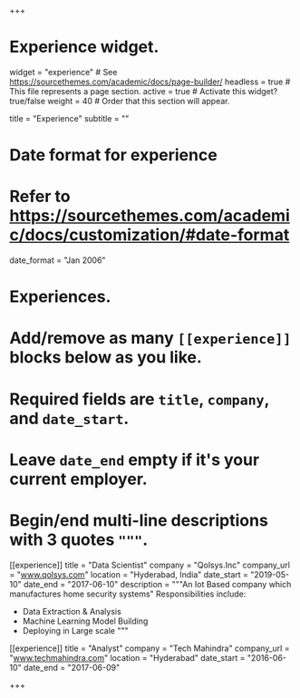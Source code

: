 +++
# Experience widget.
widget = "experience"  # See https://sourcethemes.com/academic/docs/page-builder/
headless = true  # This file represents a page section.
active = true  # Activate this widget? true/false
weight = 40  # Order that this section will appear.

title = "Experience"
subtitle = ""

# Date format for experience
#   Refer to https://sourcethemes.com/academic/docs/customization/#date-format
date_format = "Jan 2006"

# Experiences.
#   Add/remove as many `[[experience]]` blocks below as you like.
#   Required fields are `title`, `company`, and `date_start`.
#   Leave `date_end` empty if it's your current employer.
#   Begin/end multi-line descriptions with 3 quotes `"""`.
[[experience]]
  title = "Data Scientist"
  company = "Qolsys.Inc"
  company_url = "www.qolsys.com"
  location = "Hyderabad, India"
  date_start = "2019-05-10"
  date_end = "2017-06-10"
  description = """An Iot Based company which manufactures home security systems"
  Responsibilities include:
  
  * Data Extraction & Analysis 
  * Machine Learning Model Building
  * Deploying in Large scale
    """

[[experience]]
  title = "Analyst"
  company = "Tech Mahindra"
  company_url = "www.techmahindra.com"
  location = "Hyderabad"
  date_start = "2016-06-10"
  date_end = "2017-06-09"

+++

